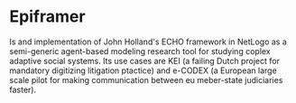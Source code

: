 # Epiframer
Is and implementation of John Holland's ECHO framework in NetLogo as a semi-generic agent-based modeling research tool for studying coplex adaptive social systems. Its use cases are KEI (a failing Dutch project for mandatory digitizing litigation ptactice) and e-CODEX (a European large scale pilot for making communication between eu meber-state judiciaries faster).
